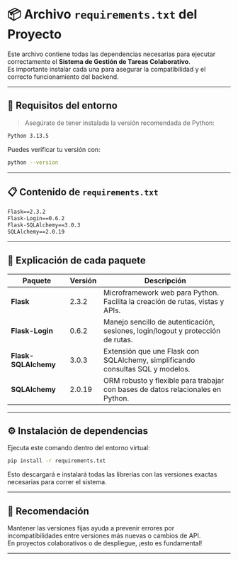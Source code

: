 # 📦 Archivo `requirements.txt` del Proyecto

Este archivo contiene todas las dependencias necesarias para ejecutar correctamente el **Sistema de Gestión de Tareas Colaborativo**.  
Es importante instalar cada una para asegurar la compatibilidad y el correcto funcionamiento del backend.

---

## 🔧 Requisitos del entorno

> Asegúrate de tener instalada la versión recomendada de Python:

```bash
Python 3.13.5
```

Puedes verificar tu versión con:

```bash
python --version
```

---

## 📋 Contenido de `requirements.txt`

```txt
Flask==2.3.2
Flask-Login==0.6.2
Flask-SQLAlchemy==3.0.3
SQLAlchemy==2.0.19
```

---

## 📖 Explicación de cada paquete

| Paquete           | Versión   | Descripción                                                                 |
|-------------------|-----------|-----------------------------------------------------------------------------|
| **Flask**         | 2.3.2     | Microframework web para Python. Facilita la creación de rutas, vistas y APIs. |
| **Flask-Login**   | 0.6.2     | Manejo sencillo de autenticación, sesiones, login/logout y protección de rutas. |
| **Flask-SQLAlchemy** | 3.0.3 | Extensión que une Flask con SQLAlchemy, simplificando consultas SQL y modelos. |
| **SQLAlchemy**    | 2.0.19    | ORM robusto y flexible para trabajar con bases de datos relacionales en Python. |

---

## ⚙️ Instalación de dependencias

Ejecuta este comando dentro del entorno virtual:

```bash
pip install -r requirements.txt
```

Esto descargará e instalará todas las librerías con las versiones exactas necesarias para correr el sistema.

---

## 🧠 Recomendación

Mantener las versiones fijas ayuda a prevenir errores por incompatibilidades entre versiones más nuevas o cambios de API.  
En proyectos colaborativos o de despliegue, ¡esto es fundamental!

---